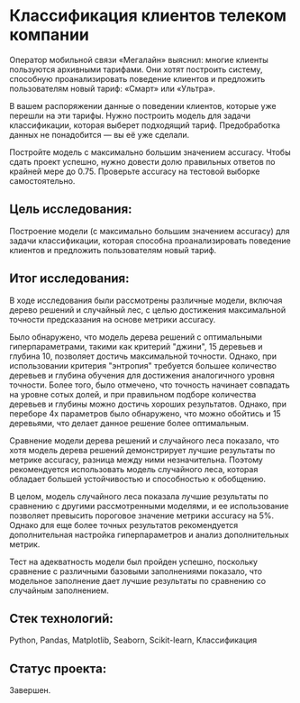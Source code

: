 # Классификация клиентов телеком компании

Оператор мобильной связи «Мегалайн» выяснил: многие клиенты пользуются архивными тарифами. Они хотят построить систему, способную проанализировать поведение клиентов и предложить пользователям новый тариф: «Смарт» или «Ультра».

В вашем распоряжении данные о поведении клиентов, которые уже перешли на эти тарифы. Нужно построить модель для задачи классификации, которая выберет подходящий тариф. Предобработка данных не понадобится — вы её уже сделали.

Постройте модель с максимально большим значением accuracy. Чтобы сдать проект успешно, нужно довести долю правильных ответов по крайней мере до 0.75. Проверьте accuracy на тестовой выборке самостоятельно.

## Цель исследования:

Построение модели (с максимально большим значением accuracy) для задачи классификации, которая способна проанализировать поведение клиентов и предложить пользователям новый тариф.

## Итог исследования:

В ходе исследования были рассмотрены различные модели, включая дерево решений и случайный лес, с целью достижения максимальной точности предсказания на основе метрики accuracy. 

Было обнаружено, что модель дерева решений с оптимальными гиперпараметрами, такими как критерий "джини", 15 деревьев и глубина 10, позволяет достичь максимальной точности. Однако, при использовании критерия "энтропия" требуется большее количество деревьев и глубина обучения для достижения аналогичного уровня точности. Более того, было отмечено, что точность начинает совпадать на уровне сотых долей, и при правильном подборе количества деревьев и глубины можно достичь хороших результатов. Однако, при переборе 4х параметров было обнаружено, что можно обойтись и 15 деревьями, что делает данное решение более оптимальным.

Сравнение модели дерева решений и случайного леса показало, что хотя модель дерева решений демонстрирует лучшие результаты по метрике accuracy, разница между ними незначительна. Поэтому рекомендуется использовать модель случайного леса, которая обладает большей устойчивостью и способностью к обобщению.

В целом, модель случайного леса показала лучшие результаты по сравнению с другими рассмотренными моделями, и ее использование позволяет превысить пороговое значение метрики accuracy на 5%. Однако для еще более точных результатов рекомендуется дополнительная настройка гиперпараметров и анализ дополнительных метрик.

Тест на адекватность модели был пройден успешно, поскольку сравнение с различными базовыми заполнениями показало, что модельное заполнение дает лучшие результаты по сравнению со случайным заполнением. 

## Стек технологий:

Python, Pandas, Matplotlib, Seaborn, Scikit-learn, Классификация

## Статус проекта:

Завершен.
